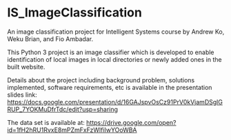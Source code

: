 # IS_ImageClassification
An image classification project for Intelligent Systems course by Andrew Ko, Weku Brian, and Fio Ambadar.

This Python 3 project is an image classifier which is developed to enable identification of local images in local directories or newly added ones in the built website.

Details about the project including background problem, solutions implemented, software requirements, etc is available in the presentation slides link: https://docs.google.com/presentation/d/16GAJspvOsCz91PrV0kVjamDSglGRUP_7YOKMuDfrTdc/edit?usp=sharing

The data set is available at: https://drive.google.com/open?id=1fH2hRU1RvxE8mPZmFxFzWlfiIwYOoWBA
